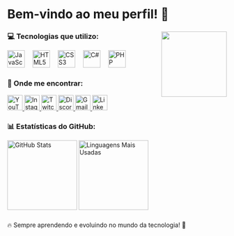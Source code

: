 <h1 align="left">Bem-vindo ao meu perfil! 🚀</h1>

###

<img align="right" height="150" src="https://avatars.githubusercontent.com/u/143565487?v=4" />

<div align="left">
  <h3>💻 Tecnologias que utilizo:</h3>
  <img src="https://cdn.jsdelivr.net/gh/devicons/devicon/icons/javascript/javascript-original.svg" height="40" alt="JavaScript" />
  <img width="10" />
  <img src="https://cdn.jsdelivr.net/gh/devicons/devicon/icons/html5/html5-original.svg" height="40" alt="HTML5" />
  <img width="10" />
  <img src="https://cdn.jsdelivr.net/gh/devicons/devicon/icons/css3/css3-original.svg" height="40" alt="CSS3" />
  <img width="10" />
  <img src="https://cdn.jsdelivr.net/gh/devicons/devicon/icons/csharp/csharp-original.svg" height="40" alt="C#" />
  <img width="10" />
  <img src="https://cdn.jsdelivr.net/gh/devicons/devicon/icons/php/php-original.svg" height="40" alt="PHP" />
</div>

###

<div align="left">
  <h3>📲 Onde me encontrar:</h3>
  <a href="https://www.youtube.com" target="_blank">
    <img src="https://img.shields.io/badge/YouTube-FF0000?style=for-the-badge&logo=youtube&logoColor=white" height="35" alt="YouTube" />
  </a>
  <a href="https://www.instagram.com" target="_blank">
    <img src="https://img.shields.io/badge/Instagram-E4405F?style=for-the-badge&logo=instagram&logoColor=white" height="35" alt="Instagram" />
  </a>
  <a href="https://www.twitch.tv" target="_blank">
    <img src="https://img.shields.io/badge/Twitch-9146FF?style=for-the-badge&logo=twitch&logoColor=white" height="35" alt="Twitch" />
  </a>
  <a href="https://discord.com" target="_blank">
    <img src="https://img.shields.io/badge/Discord-7289DA?style=for-the-badge&logo=discord&logoColor=white" height="35" alt="Discord" />
  </a>
  <a href="mailto:seuemail@gmail.com">
    <img src="https://img.shields.io/badge/Gmail-D14836?style=for-the-badge&logo=gmail&logoColor=white" height="35" alt="Gmail" />
  </a>
  <a href="https://www.linkedin.com" target="_blank">
    <img src="https://img.shields.io/badge/LinkedIn-0077B5?style=for-the-badge&logo=linkedin&logoColor=white" height="35" alt="LinkedIn" />
  </a>
</div>

###

<div align="left">
  <h3>📊 Estatísticas do GitHub:</h3>
  <img src="https://github-readme-stats.vercel.app/api?username=seu-usuario&show_icons=true&theme=tokyonight" height="160" alt="GitHub Stats" />
  <img src="https://github-readme-stats.vercel.app/api/top-langs/?username=seu-usuario&layout=compact&theme=tokyonight" height="160" alt="Linguagens Mais Usadas" />
</div>

###

🔥 Sempre aprendendo e evoluindo no mundo da tecnologia! 🚀
